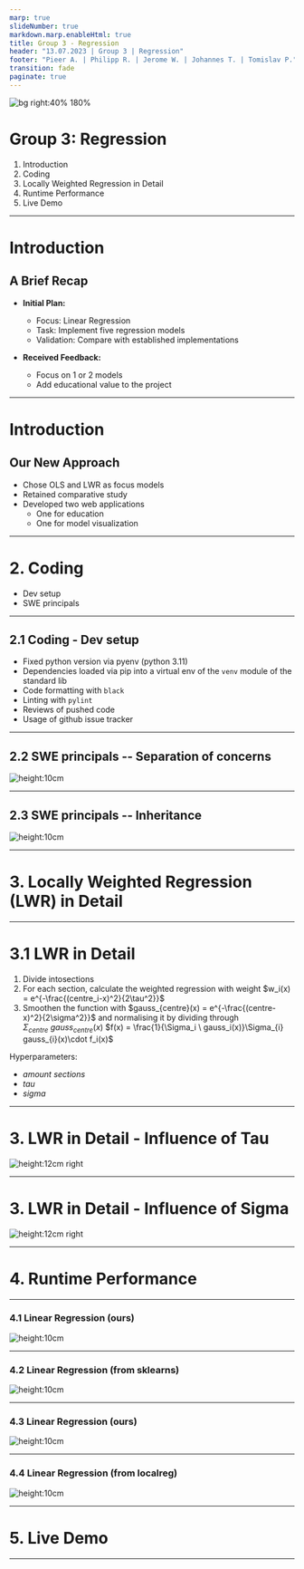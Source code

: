 ```yaml
---
marp: true
slideNumber: true
markdown.marp.enableHtml: true
title: Group 3 - Regression
header: "13.07.2023 | Group 3 | Regression"
footer: "Pieer A. | Philipp R. | Jerome W. | Johannes T. | Tomislav P."
transition: fade
paginate: true
---
```


![bg right:40% 180%](regression_intro.png)
# Group 3: Regression
1. Introduction
2. Coding
3. Locally Weighted Regression in Detail
4. Runtime Performance
5. Live Demo
---
# Introduction
## A Brief Recap

- **Initial Plan:**
  - Focus: Linear Regression
  - Task: Implement five regression models
  - Validation: Compare with established implementations

- **Received Feedback:**
  - Focus on 1 or 2 models
  - Add educational value to the project
---
# Introduction
## Our New Approach
- Chose OLS and LWR as focus models
- Retained comparative study
- Developed two web applications
  - One for education
  - One for model visualization

--- 
# 2. Coding
 - Dev setup
 - SWE principals

---
## 2.1 Coding - Dev setup

- Fixed python version via pyenv (python 3.11)
- Dependencies loaded via pip into a virtual env of the `venv` module of the standard lib
- Code formatting with `black`
- Linting with `pylint`
- Reviews of pushed code
- Usage of github issue tracker

--- 
## 2.2 SWE principals -- Separation of concerns

![height:10cm](./directory_structure.png)

---

## 2.3 SWE principals -- Inheritance
![height:10cm](./uml_inheritance.png)

---

# 3. Locally Weighted Regression (LWR) in Detail

<!-- 
---
# 3. Regression Models - Oridinary Linear Regression

 $f(x) = \beta_0 + \Sigma_{i=1}^d x_i \cdot \beta_i$
 Optimising $L_\beta = \frac{1}{n}\Sigma_{j=1}^n(y-f(x_j))^2$
 $\Rightarrow \beta_{opt} = (X^t X)^{−1}X^t y$
-->
---
# 3.1 LWR in Detail

1. Divide intosections
2. For each section, calculate the weighted regression with weight $w_i(x) = e^{-\frac{(centre_i-x)^2}{2\tau^2}}$
3. Smoothen the function with $gauss_{centre}(x) = e^{-\frac{(centre-x)^2}{2\sigma^2}}$ and normalising it by dividing through $\Sigma_{centre} \ gauss_{centre}(x)$
 $f(x) = \frac{1}{\Sigma_i \ gauss_i(x)}\Sigma_{i} gauss_{i}(x)\cdot f_i(x)$ 

Hyperparameters: 
 - _amount sections_
 - _tau_
 - _sigma_ 

---
# 3. LWR in Detail - Influence of Tau

![height:12cm right](tau.png)

---
# 3. LWR in Detail - Influence of Sigma

![height:12cm right](sigma.png)


---
# 4. Runtime Performance

---

### 4.1 Linear Regression (ours)

![height:10cm](./performance_visualization/lin_ours.png)

---
### 4.2 Linear Regression (from sklearns)
![height:10cm](./performance_visualization/lin_theirs.png)

---
### 4.3 Linear Regression (ours)
![height:10cm](./performance_visualization/lwr_ours.png)

---
### 4.4 Linear Regression (from localreg)
![height:10cm](./performance_visualization/lwr_theirs.png)

---
# 5. Live Demo
---
